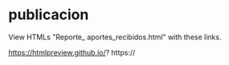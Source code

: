 # publicacion
View HTMLs "Reporte_ aportes_recibidos.html" with these links.

https://htmlpreview.github.io/? https://

